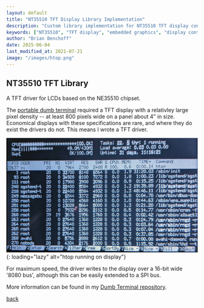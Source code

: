 ```yaml
---
layout: default
title: "NT35510 TFT Display Library Implementation"
description: "Custom library implementation for NT35510 TFT display controller, enabling high-performance graphics on embedded systems"
keywords: ["NT35510", "TFT display", "embedded graphics", "display controller", "embedded systems", "graphics library", "LCD programming", "hardware interface"]
author: "Brian Benchoff"
date: 2025-06-04
last_modified_at: 2021-07-21
image: "/images/htop.png"
---
```


## NT35510 TFT Library

A TFT driver for LCDs based on the NE35510 chipset.

The [portable dumb terminal](https://bbenchoff.github.io/pages/dumb.html) required a TFT display with a relativley large pixel density -- at least 800 pixels wide on a panel about 4" in size. Economical displays with these specifications are rare, and where they do exist the drivers do not. This means I wrote a TFT driver.

![htop running on display](/images/htop.png){: loading="lazy" alt="htop running on display"}

For maximum speed, the driver writes to the display over a 16-bit wide '8080 bus', although this can be easily extended to a SPI bus. 

More information can be found in my [Dumb Terminal repository](https://github.com/bbenchoff/Dumb-Badge).

[back](../)